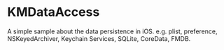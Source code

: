 # KMDataAccess
A simple sample about the data persistence in iOS. e.g. plist, preference, NSKeyedArchiver, Keychain Services, SQLite, CoreData, FMDB.
